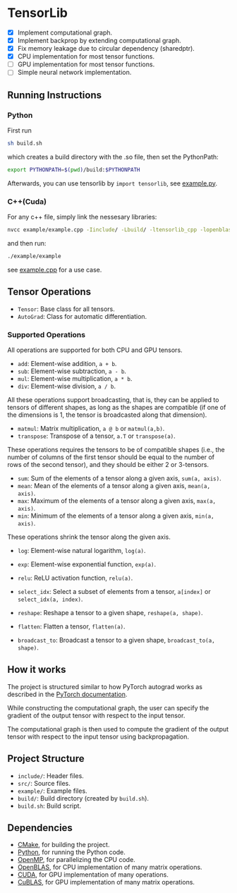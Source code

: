 # TensorLib

- [x] Implement computational graph.
- [x] Implement backprop by extending computational graph.
- [x] Fix memory leakage due to circular dependency (sharedptr).
- [x] CPU implementation for most tensor functions.
- [ ] GPU implementation for most tensor functions.
- [ ] Simple neural network implementation.

## Running Instructions

### Python

First run

```bash
sh build.sh
```

which creates a build directory with the .so file, then set the PythonPath:

```bash
export PYTHONPATH=$(pwd)/build:$PYTHONPATH
```

Afterwards, you can use tensorlib by `import tensorlib`, see [example.py](example/example.py).

### C++(Cuda)

For any c++ file, simply link the nessesary libraries:

```sh
nvcc example/example.cpp -Iinclude/ -Lbuild/ -ltensorlib_cpp -lopenblas -lcudart -lcublas -o example/example
```

and then run:

```sh
./example/example
```

see [example.cpp](example/example.cpp) for a use case.

## Tensor Operations

- `Tensor`: Base class for all tensors.
- `AutoGrad`: Class for automatic differentiation.

### Supported Operations

All operations are supported for both CPU and GPU tensors.

- `add`: Element-wise addition, `a + b`.
- `sub`: Element-wise subtraction, `a - b`.
- `mul`: Element-wise multiplication, `a * b`.
- `div`: Element-wise division, `a / b`.

All these operations support broadcasting, that is, they can be applied to tensors of different shapes, as long as the shapes are compatible (if one of the dimensions is 1, the tensor is broadcasted along that dimension).

- `matmul`: Matrix multiplication, `a @ b` or `matmul(a,b)`.
- `transpose`: Transpose of a tensor, `a.T` or `transpose(a)`.

These operations requires the tensors to be of compatible shapes (i.e., the number of columns of the first tensor should be equal to the number of rows of the second tensor), and they should be either 2 or 3-tensors.

- `sum`: Sum of the elements of a tensor along a given axis, `sum(a, axis)`.
- `mean`: Mean of the elements of a tensor along a given axis, `mean(a, axis)`.
- `max`: Maximum of the elements of a tensor along a given axis, `max(a, axis)`.
- `min`: Minimum of the elements of a tensor along a given axis, `min(a, axis)`.

These operations shrink the tensor along the given axis.

- `log`: Element-wise natural logarithm, `log(a)`.
- `exp`: Element-wise exponential function, `exp(a)`.
- `relu`: ReLU activation function, `relu(a)`.

- `select_idx`: Select a subset of elements from a tensor, `a[index]` or `select_idx(a, index)`.
- `reshape`: Reshape a tensor to a given shape, `reshape(a, shape)`.
- `flatten`: Flatten a tensor, `flatten(a)`.
- `broadcast_to`: Broadcast a tensor to a given shape, `broadcast_to(a, shape)`.

## How it works

The project is structured similar to how PyTorch autograd works as described in the [PyTorch documentation](https://pytorch.org/blog/computational-graphs-constructed-in-pytorch/).

While constructing the computational graph, the user can specify the gradient of the output tensor with respect to the input tensor.

The computational graph is then used to compute the gradient of the output tensor with respect to the input tensor using backpropagation.

## Project Structure

- `include/`: Header files.
- `src/`: Source files.
- `example/`: Example files.
- `build/`: Build directory (created by `build.sh`).
- `build.sh`: Build script.

## Dependencies

- [CMake](https://cmake.org/), for building the project.
- [Python](https://www.python.org/), for running the Python code.
- [OpenMP](https://www.openmp.org/), for parallelizing the CPU code.
- [OpenBLAS](https://www.openblas.net/), for CPU implementation of many matrix operations.
- [CUDA](https://developer.nvidia.com/cuda-downloads), for GPU implementation of many operations.
- [CuBLAS](https://developer.nvidia.com/cublas), for GPU implementation of many matrix operations.
